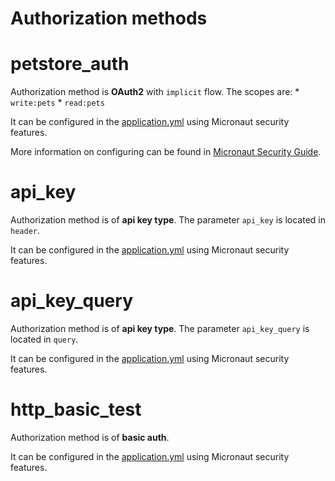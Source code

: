 # Authorization methods
<a name="name"></a>
# petstore_auth
Authorization method is **OAuth2** with `implicit` flow.
The scopes are: 
    * `write:pets`
    * `read:pets`

It can be configured in the [application.yml](src/main/resources/application.yml) using Micronaut security features.

More information on configuring can be found in [Micronaut Security Guide](https://micronaut-projects.github.io/micronaut-security/latest/guide/#oauth).
<a name="name"></a>
# api_key
Authorization method is of **api key type**. The parameter `api_key` is located in `header`.

It can be configured in the [application.yml](src/main/resources/application.yml) using Micronaut security features.
<a name="name"></a>
# api_key_query
Authorization method is of **api key type**. The parameter `api_key_query` is located in `query`.

It can be configured in the [application.yml](src/main/resources/application.yml) using Micronaut security features.
<a name="name"></a>
# http_basic_test
Authorization method is of **basic auth**.

It can be configured in the [application.yml](src/main/resources/application.yml) using Micronaut security features.
